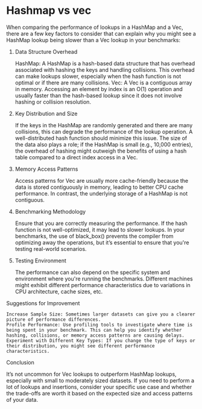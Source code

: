 # Hashmap vs vec
When comparing the performance of lookups in a HashMap and a Vec, there are a few key factors to consider that can explain why you might see a HashMap lookup being slower than a Vec lookup in your benchmarks:
1. Data Structure Overhead

    HashMap: A HashMap is a hash-based data structure that has overhead associated with hashing the keys and handling collisions. This overhead can make lookups slower, especially when the hash function is not optimal or if there are many collisions.
    Vec: A Vec is a contiguous array in memory. Accessing an element by index is an O(1) operation and usually faster than the hash-based lookup since it does not involve hashing or collision resolution.

2. Key Distribution and Size

    If the keys in the HashMap are randomly generated and there are many collisions, this can degrade the performance of the lookup operation. A well-distributed hash function should minimize this issue.
    The size of the data also plays a role; if the HashMap is small (e.g., 10,000 entries), the overhead of hashing might outweigh the benefits of using a hash table compared to a direct index access in a Vec.

3. Memory Access Patterns

    Access patterns for Vec are usually more cache-friendly because the data is stored contiguously in memory, leading to better CPU cache performance. In contrast, the underlying storage of a HashMap is not contiguous.

4. Benchmarking Methodology

    Ensure that you are correctly measuring the performance. If the hash function is not well-optimized, it may lead to slower lookups.
    In your benchmarks, the use of black_box() prevents the compiler from optimizing away the operations, but it’s essential to ensure that you're testing real-world scenarios.

5. Testing Environment

    The performance can also depend on the specific system and environment where you're running the benchmarks. Different machines might exhibit different performance characteristics due to variations in CPU architecture, cache sizes, etc.

Suggestions for Improvement

    Increase Sample Size: Sometimes larger datasets can give you a clearer picture of performance differences.
    Profile Performance: Use profiling tools to investigate where time is being spent in your benchmark. This can help you identify whether hashing, collisions, or memory access patterns are causing delays.
    Experiment with Different Key Types: If you change the type of keys or their distribution, you might see different performance characteristics.

Conclusion

It’s not uncommon for Vec lookups to outperform HashMap lookups, especially with small to moderately sized datasets. If you need to perform a lot of lookups and insertions, consider your specific use case and whether the trade-offs are worth it based on the expected size and access patterns of your data.